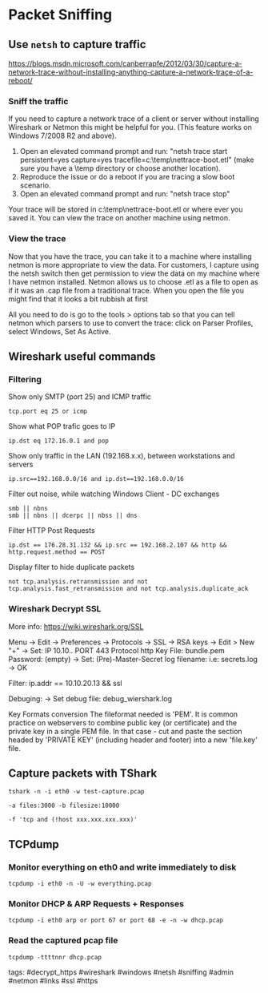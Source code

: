 # Packet Sniffing

## Use `netsh` to capture traffic

https://blogs.msdn.microsoft.com/canberrapfe/2012/03/30/capture-a-network-trace-without-installing-anything-capture-a-network-trace-of-a-reboot/

### Sniff the traffic

If you need to capture a network trace of a client or server without installing Wireshark or Netmon this might be helpful for you. (This feature works on Windows 7/2008 R2 and above).

1. Open an elevated command prompt and run: "netsh trace start persistent=yes capture=yes tracefile=c:\temp\nettrace-boot.etl" (make sure you have a \temp directory or choose another location).
2. Reproduce the issue or do a reboot if you are tracing a slow boot scenario.
3. Open an elevated command prompt and run: "netsh trace stop"

Your trace will be stored in c:\temp\nettrace-boot.etl or where ever you saved it. You can view the trace on another machine using netmon.

### View the trace

Now that you have the trace, you can take it to a machine where installing netmon is more appropriate to view the data. For customers, I capture using the netsh switch then get permission to view the data on my machine where I have netmon installed. Netmon allows us to choose .etl as a file to open as if it was an .cap file from a traditional trace. When you open the file you might find that it looks a bit rubbish at first

All you need to do is go to the tools > options tab so that you can tell netmon which parsers to use to convert the trace: click on Parser Profiles, select Windows, Set As Active.


## Wireshark useful commands

### Filtering

Show only SMTP (port 25) and ICMP traffic
```
tcp.port eq 25 or icmp
```

Show what POP trafic goes to IP
```
ip.dst eq 172.16.0.1 and pop
```

Show only traffic in the LAN (192.168.x.x), between workstations and servers
```
ip.src==192.168.0.0/16 and ip.dst==192.168.0.0/16
```

Filter out noise, while watching Windows Client - DC exchanges
```
smb || nbns
smb || nbns || dcerpc || nbss || dns
```

Filter HTTP Post Requests
```
ip.dst == 176.28.31.132 && ip.src == 192.168.2.107 && http && http.request.method == POST
```

Display filter to hide duplicate packets
```
not tcp.analysis.retransmission and not tcp.analysis.fast_retransmission and not tcp.analysis.duplicate_ack
```

### Wireshark Decrypt SSL

More info: https://wiki.wireshark.org/SSL

Menu -> Edit -> Preferences ->  Protocols -> SSL -> RSA keys -> Edit > New "+" -> Set:
IP 10.10..
PORT 443
Protocol http
Key File: bundle.pem
Password: (empty)
-> Set: (Pre)-Master-Secret log filename: i.e: secrets.log
-> OK

Filter:
ip.addr == 10.10.20.13 && ssl

Debuging:
-> Set debug file: debug_wiershark.log

Key Formats conversion
The fileformat needed is 'PEM'. It is common practice on webservers to combine public key (or certificate) and the private key in a single PEM file. In that case - cut and paste the section headed by 'PRIVATE KEY' (including header and footer) into a new 'file.key' file.

##  Capture packets with TShark

```cheat tshark Capture packets
tshark -n -i eth0 -w test-capture.pcap
```

```cheat tshark Stop capture when there are 3000 files with 10000kb size
-a files:3000 -b filesize:10000
```

```cheat tshark Capture only tcp and not host xx
-f 'tcp and (!host xxx.xxx.xxx.xxx)'
```

## TCPdump

### Monitor everything on eth0 and write immediately to disk

```cheat tcpdump Capture everything, write to disk immediately
tcpdump -i eth0 -n -U -w everything.pcap
```

### Monitor DHCP & ARP Requests + Responses

```cheat tcpdump Capure DHCP and ARP
tcpdump -i eth0 arp or port 67 or port 68 -e -n -w dhcp.pcap
```

### Read the captured pcap file

```cheat tcpdump Read captured pcap file
tcpdump -ttttnnr dhcp.pcap
```

tags: #decrypt_https #wireshark #windows #netsh #sniffing #admin #netmon #links #ssl #https 
